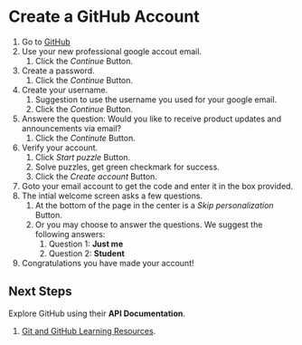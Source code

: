 # Create a GitHub Account


1. Go to [GitHub](https://github.com/signup?ref_cta=Sign+up&ref_loc=header+logged+out&ref_page=%2F&source=header-home)
1. Use your new professional google accout email.
    1. Click the *Continue* Button.
1. Create a password.
    1. Click the *Continue* Button.
1. Create your username.
    1. Suggestion to use the username you used for your google email.
    1. Click the *Continue* Button.
1. Answere the question: Would you like to receive product updates and announcements via email?
    1. Click the *Continute* Button.
1. Verify your account.
    1. Click *Start puzzle* Button.
    1. Solve puzzles, get green checkmark for success.
    1. Click the *Create account* Button.
1. Goto your email account to get the code and enter it in the box provided.
1. The intial welcome screen asks a few questions.
    1. At the bottom of the page in the center is a *Skip personalization* Button.
    1. Or you may choose to answer the questions. We suggest the following answers:
        1. Question 1: **Just me** 
        1. Question 2: **Student**
1. Congratulations you have made your account!

## Next Steps

Explore GitHub using their **API Documentation**.  
1. [Git and GitHub Learning Resources](https://docs.github.com/en/get-started/quickstart/git-and-github-learning-resources).

